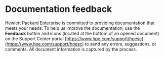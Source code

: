 # <a name="GUID-B01E41B6-4C4A-430C-B472-D73D5DAFF6C4"/> Documentation feedback

Hewlett Packard Enterprise is committed to providing documentation that meets your needs. To help us improve the documentation, use the **Feedback** button and icons (located at the bottom of an opened document) on the Support Center portal [https://www.hpe.com/support/hpesc](https://www.hpe.com/support/hpesc) to send any errors, suggestions, or comments. All document information is captured by the process.
